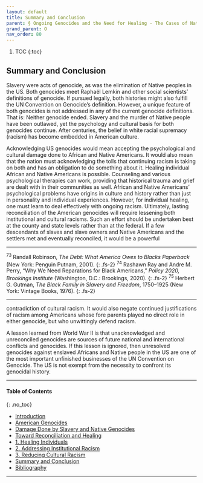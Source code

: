 ```yaml
---
layout: default
title: Summary and Conclusion    
parent: § Ongoing Genocides and the Need for Healing - The Cases of Native and African Americans  
grand_parent: O
nav_order: 80 
---
```

<style>
.dont-break-out {
  /* These are technically the same, but use both */
  overflow-wrap: break-word;
  word-wrap: break-word;

     -ms-word-break: break-all;
  /* This is the dangerous one in WebKit, as it breaks things wherever */
  word-break: break-all;
  /* Instead use this non-standard one: */
  word-break: break-word;
}

.youtube-container {
    position: relative;
    width: 100%;
    height: 0;
    padding-bottom: 56.25%;
}
.youtube-video {
    position: absolute;
    top: 0;
    left: 0;
    width: 100%;
    height: 100%;
}

</style>

<div class="dont-break-out" markdown="1">

1. TOC
{:toc}

## Summary and Conclusion
Slavery were acts of genocide, as was the elimination of Native peoples in the US. Both genocides meet Raphaël Lemkin and other social scientists’ definitions of genocide. If pursued legally, both histories might also fulfill the UN Convention on Genocide’s definition. However, a unique feature of both genocides is not addressed in any of the current genocide definitions. That is: Neither genocide ended. Slavery and the murder of Native people have been outlawed, yet the psychology and cultural basis for both genocides continue. After centuries, the belief in white racial supremacy (racism) has become embedded in American culture.

Acknowledging US genocides would mean accepting the psychological and cultural damage done to African and Native Americans. It would also mean that the nation must acknowledging the tolls that continuing racism is taking on both and has an obligation to do something about it. Healing individual African and Native Americans is possible. Counseling and various psychological therapies can work, providing that historical trauma and grief are dealt with in their communities as well. African and Native Americans’ psychological problems have origins in culture and history rather than just in personality and individual experiences. However, for individual healing, one must learn to deal effectively with ongoing racism. Ultimately, lasting reconciliation of the American genocides will require lessening both institutional and cultural racisms. Such an effort should be undertaken best at the county and state levels rather than at the federal. If a few descendants of slaves and slave owners and Native Americans and the settlers met and eventually reconciled, it would be a powerful

***
<sup>73</sup> Randall Robinson, *The Debt: What America Owes to Blacks Paperback* (New York: Penguin Putnam, 2001).
{: .fs-2}
<sup>74</sup> Rashawn Ray and Andre M. Perry, “Why We Need Reparations for Black Americans,” *Policy 2020, Brookings Institute* (Washington, D.C.: Brookings, 2020). 
{: .fs-2}
<sup>75</sup> Herbert G. Gutman, *The Black Family in Slavery and Freedom*, 1750–1925 (New York: Vintage Books, 1976).
{: .fs-2}
***

contradiction of cultural racism. It would also negate continued justifications of racism among Americans whose fore parents played no direct role in either genocide, but who unwittingly defend racism.

A lesson learned from World War II is that unacknowledged and unreconciled genocides are sources of future national and international conflicts and genocides. If this lesson is ignored, then unresolved genocides against enslaved Africans and Native people in the US are one of the most important unfinished businesses of the UN Convention on Genocide. The US is not exempt from the necessity to confront its genocidal history.

***

#### Table of Contents
{: .no_toc}

<ul><li> <a href="/docs/Ongoing-Genocides-and-the-Need-for-Healing-The-Cases-of-Native-and-African-Americans-1/">Introduction</a></li><li> <a href="/docs/Ongoing-Genocides-and-the-Need-for-Healing-The-Cases-of-Native-and-African-Americans-2/">American Genocides</a></li><li> <a href="/docs/Ongoing-Genocides-and-the-Need-for-Healing-The-Cases-of-Native-and-African-Americans-3/">Damage Done by Slavery and Native Genocides</a></li><li> <a href="/docs/Ongoing-Genocides-and-the-Need-for-Healing-The-Cases-of-Native-and-African-Americans-4/">Toward Reconciliation and Healing</a></li><li> <a href="/docs/Ongoing-Genocides-and-the-Need-for-Healing-The-Cases-of-Native-and-African-Americans-5/">1. Healing Individuals</a></li><li> <a href="/docs/Ongoing-Genocides-and-the-Need-for-Healing-The-Cases-of-Native-and-African-Americans-6/">2. Addressing Institutional Racism</a></li><li> <a href="/docs/Ongoing-Genocides-and-the-Need-for-Healing-The-Cases-of-Native-and-African-Americans-7/">3. Reducing Cultural Racism</a></li><li> <a href="/docs/Ongoing-Genocides-and-the-Need-for-Healing-The-Cases-of-Native-and-African-Americans-8/">Summary and Conclusion</a></li><li> <a href="/docs/Ongoing-Genocides-and-the-Need-for-Healing-The-Cases-of-Native-and-African-Americans-9/">Bibliography</a></li></ul>

***

</div>
